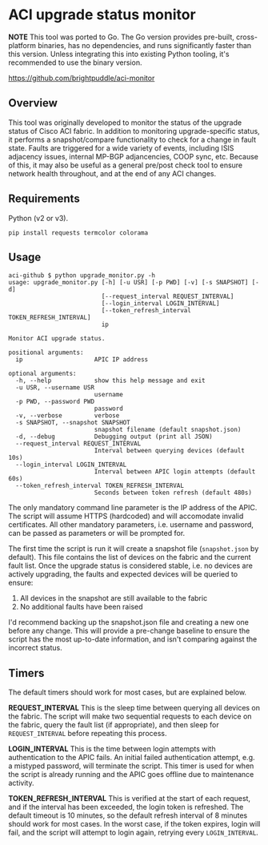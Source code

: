 # ACI upgrade status monitor

**NOTE** This tool was ported to Go. The Go version provides pre-built, cross-platform binaries, has no dependencies, and runs significantly faster than this version. Unless integrating this into existing Python tooling, it's recommended to use the binary version.

https://github.com/brightpuddle/aci-monitor

## Overview

This tool was originally developed to monitor the status of the upgrade status of Cisco ACI fabric. In addition to monitoring upgrade-specific status, it performs a snapshot/compare functionality to check for a change in fault state. Faults are triggered for a wide variety of events, including ISIS adjacency issues, internal MP-BGP adjancencies, COOP sync, etc. Because of this, it may also be useful as a general pre/post check tool to ensure network health throughout, and at the end of any ACI changes.


## Requirements
Python (v2 or v3).

```
pip install requests termcolor colorama
```

## Usage
```
aci-github $ python upgrade_monitor.py -h
usage: upgrade_monitor.py [-h] [-u USR] [-p PWD] [-v] [-s SNAPSHOT] [-d]
                          [--request_interval REQUEST_INTERVAL]
                          [--login_interval LOGIN_INTERVAL]
                          [--token_refresh_interval TOKEN_REFRESH_INTERVAL]
                          ip

Monitor ACI upgrade status.

positional arguments:
  ip                    APIC IP address

optional arguments:
  -h, --help            show this help message and exit
  -u USR, --username USR
                        username
  -p PWD, --password PWD
                        password
  -v, --verbose         verbose
  -s SNAPSHOT, --snapshot SNAPSHOT
                        snapshot filename (default snapshot.json)
  -d, --debug           Debugging output (print all JSON)
  --request_interval REQUEST_INTERVAL
                        Interval between querying devices (default 10s)
  --login_interval LOGIN_INTERVAL
                        Interval between APIC login attempts (default 60s)
  --token_refresh_interval TOKEN_REFRESH_INTERVAL
                        Seconds between token refresh (default 480s)
```

The only mandatory command line parameter is the IP address of the APIC. The script will assume HTTPS (hardcoded) and will accomodate invalid certificates. All other mandatory parameters, i.e. username and password, can be passed as parameters or will be prompted for.

The first time the script is run it will create a snapshot file (`snapshot.json` by default). This file contains the list of devices on the fabric and the current fault list. Once the upgrade status is considered stable, i.e. no devices are actively upgrading, the faults and expected devices will be queried to ensure:

1. All devices in the snapshot are still available to the fabric
2. No additional faults have been raised

I'd recommend backing up the snapshot.json file and creating a new one before any change. This will provide a pre-change baseline to ensure the script has the most up-to-date information, and isn't comparing against the incorrect status.

## Timers
The default timers should work for most cases, but are explained below.

**REQUEST_INTERVAL**
This is the sleep time between querying all devices on the fabric. The script will make two sequential requests to each device on the fabric, query the fault list (if appropriate), and then sleep for `REQUEST_INTERVAL` before repeating this process.

**LOGIN_INTERVAL**
This is the time between login attempts with authentication to the APIC fails. An initial failed authentication attempt, e.g. a mistyped password, will terminate the script. This timer is used for when the script is already running and the APIC goes offline due to maintenance activity.

**TOKEN_REFRESH_INTERVAL**
This is verified at the start of each request, and if the interval has been exceeded, the login token is refreshed. The default timeout is 10 minutes, so the default refresh interval of 8 minutes should work for most cases. In the worst case, if the token expires, login will fail, and the script will attempt to login again, retrying every `LOGIN_INTERVAL`.

